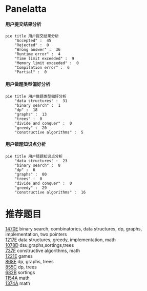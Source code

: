 # Panelatta

<!-- tabs:start -->



#### **用户提交结果分析**

```mermaid
pie title 用户提交结果分析
    "Accepted" :  45
    "Rejected" :  0
    "Wrong answer" :  36
    "Runtime error" :  4
    "Time limit exceeded" :  9
    "Memory limit exceeded" :  0
    "Compilation error" :  6
    "Partial" :  0
```

#### **用户做题类型偏好分析**

```mermaid
pie title 用户做题类型偏好分析
    "data structures" :  31
    "binary search" :  1
    "dp" :  18
    "graphs" :  13
    "trees" :  0
    "divide and conquer" :  0
    "greedy" :  20
    "constructive algorithms" :  5
```
#### **用户错题知识点分析**

```mermaid
pie title 用户错题知识点分析
    "data structures" :  23
    "binary search" :  8
    "dp" :  6
    "graphs" :  00
    "trees" :  0
    "divide and conquer" :  0
    "greedy" :  29
    "constructive algorithms" :  16
```



<!-- tabs:end -->
# 推荐题目
[1470E](https://codeforces.com/contest/1470/problem/E)		binary search,
                        combinatorics,
                        data structures,
                        dp,
                        graphs,
                        implementation,
                        two pointers		  
[1217E](https://codeforces.com/contest/1217/problem/E)		data structures,
                        greedy,
                        implementation,
                        math		  
[1078D](https://codeforces.com/contest/1078/problem/D)		dsu,graphs,sortings,trees		  
[737F](https://codeforces.com/contest/737/problem/F)		constructive algorithms,
                        math		  
[1221E](https://codeforces.com/contest/1221/problem/E)		games		  
[868E](https://codeforces.com/contest/868/problem/E)		dp,
                        graphs,
                        trees		  
[855C](https://codeforces.com/contest/855/problem/C)		dp,
                        trees		  
[682B](https://codeforces.com/contest/682/problem/B)		sortings		  
[1154A](https://codeforces.com/contest/1154/problem/A)		math		  
[1374A](https://codeforces.com/contest/1374/problem/A)		math		  
